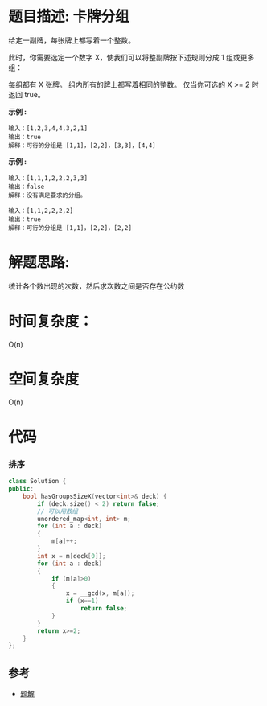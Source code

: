 # 题目描述:  卡牌分组

给定一副牌，每张牌上都写着一个整数。

此时，你需要选定一个数字 X，使我们可以将整副牌按下述规则分成 1 组或更多组：

每组都有 X 张牌。
组内所有的牌上都写着相同的整数。
仅当你可选的 X >= 2 时返回 true。


**示例 :**
```
输入：[1,2,3,4,4,3,2,1]
输出：true
解释：可行的分组是 [1,1]，[2,2]，[3,3]，[4,4]
```
**示例 :**
```
输入：[1,1,1,2,2,2,3,3]
输出：false
解释：没有满足要求的分组。

输入：[1,1,2,2,2,2]
输出：true
解释：可行的分组是 [1,1]，[2,2]，[2,2]

```

# 解题思路:
统计各个数出现的次数，然后求次数之间是否存在公约数

# 时间复杂度：
 O(n)
# 空间复杂度
  O(n)
# 代码

### 排序
```c++
class Solution {
public:
    bool hasGroupsSizeX(vector<int>& deck) {
        if (deck.size() < 2) return false;
        // 可以用数组
        unordered_map<int, int> m;
        for (int a : deck)
        {
            m[a]++;
        }
        int x = m[deck[0]];
        for (int a : deck)
        {
            if (m[a]>0)
            {
                x = __gcd(x, m[a]);
                if (x==1)
                    return false;
            }
        }
        return x>=2;
    }
};
```
## 参考
  - [题解](https://leetcode-cn.com/problems/x-of-a-kind-in-a-deck-of-cards/solution/qiu-jie-zui-da-gong-yue-shu-java-by-liweiwei1419/)
